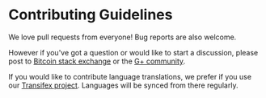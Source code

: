 # Contributing Guidelines

We love pull requests from everyone! Bug reports are also welcome.

However if you've got a question or would like to start a discussion, please post to
[Bitcoin stack exchange](https://bitcoin.stackexchange.com/questions/tagged/bitcoin-wallet-app) or the
[G+ community](https://plus.google.com/communities/105515929887248493912).

If you would like to contribute language translations, we prefer if you use our
[Transifex project](https://www.transifex.com/ctp/ctp-wallet/). Languages will be
synced from there regularly.

